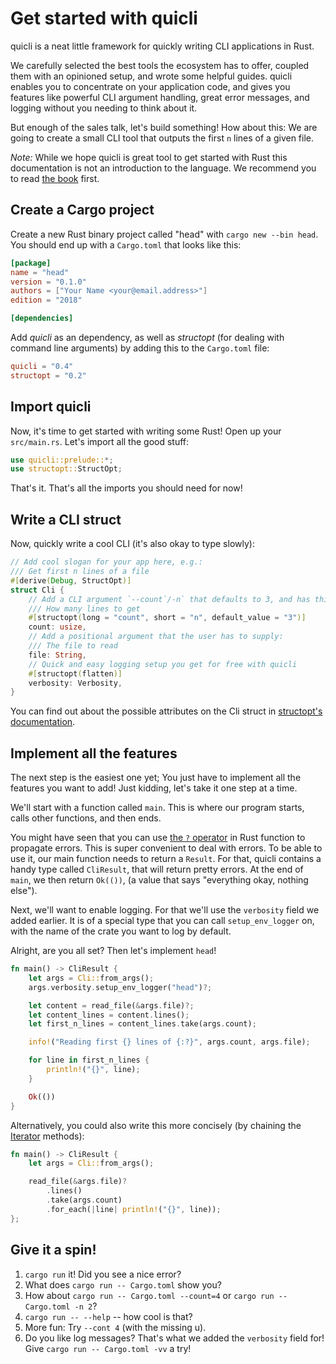 # Get started with quicli

quicli is a neat little framework for quickly writing CLI applications in Rust.

We carefully selected the best tools the ecosystem has to offer,
coupled them with an opinioned setup,
and wrote some helpful guides.
quicli enables you to concentrate on your application code,
and gives you features like
powerful CLI argument handling,
great error messages,
and logging
without you needing to think about it.

But enough of the sales talk, let's build something!
How about this:
We are going to create a small CLI tool
that outputs the first `n` lines of a given file.

_Note:_
While we hope quicli is great tool to get started with Rust
this documentation is not an introduction to the language.
We recommend you to read [the book] first.

[the book]: https://doc.rust-lang.org/book/

## Create a Cargo project

Create a new Rust binary project called "head"
with `cargo new --bin head`.
You should end up with a `Cargo.toml` that looks like this:

```toml file=Cargo.toml
[package]
name = "head"
version = "0.1.0"
authors = ["Your Name <your@email.address>"]
edition = "2018"

[dependencies]
```

Add _quicli_ as an dependency,
as well as _structopt_
(for dealing with command line arguments)
by adding this to the `Cargo.toml` file:

```toml file=Cargo.toml
quicli = "0.4"
structopt = "0.2"
```

## Import quicli

Now, it's time to get started with writing some Rust!
Open up your `src/main.rs`.
Let's import all the good stuff:

```rust file=src/main.rs
use quicli::prelude::*;
use structopt::StructOpt;
```

That's it. That's all the imports you should need for now!

## Write a CLI struct

Now, quickly write a cool CLI
(it's also okay to type slowly):

```rust file=src/main.rs
// Add cool slogan for your app here, e.g.:
/// Get first n lines of a file
#[derive(Debug, StructOpt)]
struct Cli {
    // Add a CLI argument `--count`/-n` that defaults to 3, and has this help text:
    /// How many lines to get
    #[structopt(long = "count", short = "n", default_value = "3")]
    count: usize,
    // Add a positional argument that the user has to supply:
    /// The file to read
    file: String,
    // Quick and easy logging setup you get for free with quicli
    #[structopt(flatten)]
    verbosity: Verbosity,
}
```

You can find out about the possible attributes on the Cli struct in
[structopt's documentation].

[structopt's documentation]: https://docs.rs/structopt/0.2.0/structopt/

## Implement all the features

The next step is the easiest one yet;
You just have to implement all the features you want to add!
Just kidding, let's take it one step at a time.

We'll start with a function called `main`.
This is where our program starts,
calls other functions,
and then ends.

You might have seen that you can use
[the `?` operator][try-op]
in Rust function to propagate errors.
This is super convenient to deal with errors.
To be able to use it,
our main function needs to return a `Result`.
For that,
quicli contains a handy type called `CliResult`,
that will return pretty errors.
At the end of `main`,
we then return `Ok(())`,
(a value that says "everything okay, nothing else").

[try-op]: https://doc.rust-lang.org/book/ch09-02-recoverable-errors-with-result.html#propagating-errors

Next, we'll want to enable logging.
For that we'll use the `verbosity` field we added earlier.
It is of a special type that you can call `setup_env_logger` on,
with the name of the crate you want to log by default.

Alright, are you all set?
Then let's implement `head`!

```rust file=src/main.rs
fn main() -> CliResult {
    let args = Cli::from_args();
    args.verbosity.setup_env_logger("head")?;

    let content = read_file(&args.file)?;
    let content_lines = content.lines();
    let first_n_lines = content_lines.take(args.count);

    info!("Reading first {} lines of {:?}", args.count, args.file);

    for line in first_n_lines {
        println!("{}", line);
    }

    Ok(())
}
```

Alternatively, you could also write this more concisely
(by chaining the [Iterator] methods):

[Iterator]: https://doc.rust-lang.org/book/second-edition/ch13-02-iterators.html

```rust
fn main() -> CliResult {
    let args = Cli::from_args();

    read_file(&args.file)?
        .lines()
        .take(args.count)
        .for_each(|line| println!("{}", line));
};
```

## Give it a spin!

1. `cargo run` it! Did you see a nice error?
2. What does `cargo run -- Cargo.toml` show you?
3. How about `cargo run -- Cargo.toml --count=4` or `cargo run -- Cargo.toml -n 2`?
4. `cargo run -- --help` -- how cool is that?
5. More fun: Try `--cont 4` (with the missing u).
6. Do you like log messages? That's what we added the `verbosity` field for!
    Give `cargo run -- Cargo.toml -vv` a try!
